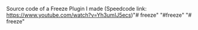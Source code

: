 Source code of a Freeze Plugin I made (Speedcode link: https://www.youtube.com/watch?v=Yh3umIJ5ecs)"# freeze" 
"#freeze" 
"# freeze" 
